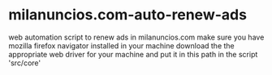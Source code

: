# milanuncios.com-auto-renew-ads
web automation script to renew ads in milanuncios.com
make sure you have mozilla firefox navigator installed in your machine
download the the appropriate web driver for your machine and put it in this path in the script 'src/core'

